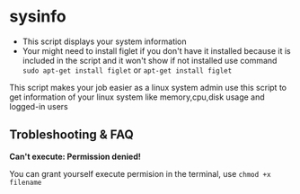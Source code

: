 # sysinfo

* This script displays your system information
* Your might need to install figlet if you don't have it installed because it is included in the script and it won't show if not installed use command `sudo apt-get install figlet` or `apt-get install figlet`

This script makes your job easier as a linux system admin
use this script to get information of your linux system like memory,cpu,disk usage and logged-in users


## Trobleshooting & FAQ
**Can't execute: Permission denied!**

You can grant yourself execute permision in the terminal, use `chmod +x filename` 
